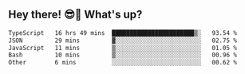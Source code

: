 ## Hey there! 😎👋 What's up?

<!--START_SECTION:waka-->

```txt
TypeScript   16 hrs 49 mins  ███████████████████████▒░   93.54 %
JSON         29 mins         ▓░░░░░░░░░░░░░░░░░░░░░░░░   02.75 %
JavaScript   11 mins         ▒░░░░░░░░░░░░░░░░░░░░░░░░   01.05 %
Bash         10 mins         ▒░░░░░░░░░░░░░░░░░░░░░░░░   00.96 %
Other        6 mins          ░░░░░░░░░░░░░░░░░░░░░░░░░   00.62 %
```

<!--END_SECTION:waka-->
